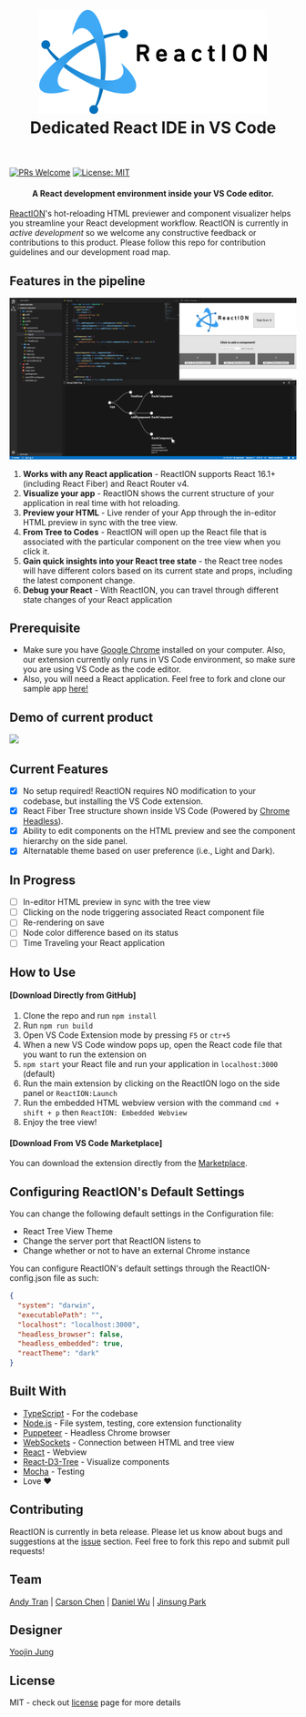 <h1 align="center">
  <br>
    <img src="https://github.com/jsliapark/ReactION/blob/staging/resources/Text_2.png?raw=true" alt="logo" width="400">
  <br>
  Dedicated React IDE in VS Code
  <br>
  <br>
</h1>

[![PRs Welcome](https://img.shields.io/badge/PRs-welcome-brightgreen.svg)](https://github.com/ReactION-js/ReactION/pulls)
[![License: MIT](https://img.shields.io/badge/License-MIT-yellow.svg)](https://github.com/ReactION-js/ReactION/LICENSE)

<h4 align="center">A React development environment inside your VS Code editor.</h4>

[ReactION](https://reactionjs.io/)'s hot-reloading HTML previewer and component visualizer helps you streamline your React development workflow. ReactION is currently in <i>active development</i> so we welcome any constructive feedback or contributions to this product. Please follow this repo for contribution guidelines and our development road map.

## Features in the pipeline
<img src="https://github.com/ReactION-js/ReactION/blob/master/src/ReactION-sample.png?raw=true" alt="features">
<br>

1. **Works with any React application** - ReactION supports React 16.1+ (including React Fiber) and React Router v4.
2. **Visualize your app** - ReactION shows the current structure of your application in real time with hot reloading.
3. **Preview your HTML** - Live render of your App through the in-editor HTML preview in sync with the tree view.
4. **From Tree to Codes** - ReactION will open up the React file that is associated with the particular component on the tree view when you click it.
5. **Gain quick insights into your React tree state** - the React tree nodes will have different colors based on its current state and props, including the latest component change.
6. **Debug your React** - With ReactION, you can travel through different state changes of your React application

## Prerequisite
- Make sure you have [Google Chrome](https://www.google.com/chrome/) installed on your computer. Also, our extension currently only runs in VS Code environment, so make sure you are using VS Code as the code editor.
- Also, you will need a React application. Feel free to fork and clone our sample app [here!](https://github.com/ReactION-js/sample-project-react)

## Demo of current product
![](src/Demo.gif)

## Current Features
- [x] No setup required! ReactION requires NO modification to your codebase, but installing the VS Code extension.
- [x] React Fiber Tree structure shown inside VS Code (Powered by [Chrome Headless](https://developers.google.com/web/updates/2017/04/headless)).
- [x] Ability to edit components on the HTML preview and see the component hierarchy on the side panel.
- [x] Alternatable theme based on user preference (i.e., Light and Dark).

## In Progress
- [ ] In-editor HTML preview in sync with the tree view
- [ ] Clicking on the node triggering associated React component file
- [ ] Re-rendering on save
- [ ] Node color difference based on its status
- [ ] Time Traveling your React application

## How to Use
#### [Download Directly from GitHub]
1. Clone the repo and run ```npm install```
2. Run ```npm run build ```
3. Open VS Code Extension mode by pressing ```F5``` or ```ctr+5```
4. When a new VS Code window pops up, open the React code file that you want to run the extension on
5. ```npm start``` your React file and run your application in ```localhost:3000``` (default)
6. Run the main extension by clicking on the ReactION logo on the side panel or ```ReactION:Launch```
7. Run the embedded HTML webview version with the command ```cmd + shift + p``` then ```ReactION: Embedded Webview```
8. Enjoy the tree view!

#### [Download From VS Code Marketplace]
You can download the extension directly from the [Marketplace](https://marketplace.visualstudio.com/items?itemName=ReactION-js.ReactION).

## Configuring ReactION's Default Settings
You can change the following default settings in the Configuration file:
- React Tree View Theme
- Change the server port that ReactION listens to
- Change whether or not to have an external Chrome instance

You can configure ReactION's default settings through the ReactION-config.json file as such:

```json
{
  "system": "darwin",
  "executablePath": "",
  "localhost": "localhost:3000",
  "headless_browser": false,
  "headless_embedded": true,
  "reactTheme": "dark"
}
```

## Built With
- [TypeScript](https://www.typescriptlang.org/) - For the codebase
- [Node.js](https://nodejs.org/en/) - File system, testing, core extension functionality
- [Puppeteer](https://pptr.dev/) - Headless Chrome browser
- [WebSockets](https://developer.mozilla.org/en-US/docs/Web/API/WebSockets_API) - Connection between HTML and tree view
- [React](https://reactjs.org/) - Webview
- [React-D3-Tree](https://github.com/bkrem/react-d3-tree) - Visualize components
- [Mocha](https://mochajs.org/) - Testing
- Love ❤️

## Contributing
ReactION is currently in beta release. Please let us know about bugs and suggestions at the [issue](https://github.com/ReactION-js/ReactION/issues) section.  Feel free to fork this repo and submit pull requests!

## Team
[Andy Tran](http://github.com/andyxtran) |
[Carson Chen](http://github.com/CarsonCYChen) |
[Daniel Wu](http://github.com/wdanni) |
[Jinsung Park](http://github.com/jsliapark)

## Designer
[Yoojin Jung](https://github.com/jsliapark/ReactION/blob/staging/resources/Text_2.png)

## License
MIT - check out [license](https://github.com/ReactION-js/ReactION/LICENSE) page for more details

